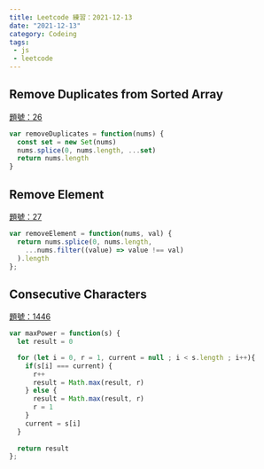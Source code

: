 ```yaml
---
title: Leetcode 練習：2021-12-13
date: "2021-12-13"
category: Codeing
tags:
 - js
 - leetcode
---
```


## Remove Duplicates from Sorted Array

[題號：26](https://leetcode.com/problems/remove-duplicates-from-sorted-array/)

```js
var removeDuplicates = function(nums) {
  const set = new Set(nums)
  nums.splice(0, nums.length, ...set)
  return nums.length
}
```

## Remove Element
[題號：27](https://leetcode.com/problems/remove-element/)

```js
var removeElement = function(nums, val) {
  return nums.splice(0, nums.length, 
    ...nums.filter((value) => value !== val)
  ).length
};
```

## Consecutive Characters
[題號：1446](https://leetcode.com/problems/consecutive-characters/)

```js
var maxPower = function(s) {
  let result = 0

  for (let i = 0, r = 1, current = null ; i < s.length ; i++){
    if(s[i] === current) {
      r++
      result = Math.max(result, r)
    } else {
      result = Math.max(result, r)
      r = 1
    }
    current = s[i]
  }
  
  return result
};
```